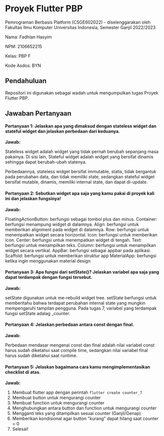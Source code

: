 # Proyek Flutter PBP

Pemrograman Berbasis Platform (CSGE602022) - diselenggarakan oleh Fakultas Ilmu Komputer Universitas Indonesia, Semester Ganjil 2022/2023

Nama: Fadhlan Hasyim

NPM: 2106652215

Kelas: PBP F

Kode Asdos: BYN

## Pendahuluan

Repositori ini digunakan sebagai wadah untuk mengumpulkan tugas Proyek Flutter PBP.

## Jawaban Pertanyaan

#### Pertanyaan 1: Jelaskan apa yang dimaksud dengan stateless widget dan stateful widget dan jelaskan perbedaan dari keduanya.

**Jawab:**

Stateless widget adalah widget yang tidak pernah berubah sepanjang masa pakainya. Di sisi lain, Stateful widget adalah widget yang bersifat dinamis sehingga dapat berubah-ubah statenya.

Perbedaannya, stateless widget bersifat immutable, statis, tidak bergantuk pada perubahan data, dan tidak memiliki state, sedangkan stateful widget bersifat mutable, dinamis, memiliki internal state, dan dapat di-update.

#### Pertanyaan 2: Sebutkan widget apa saja yang kamu pakai di proyek kali ini dan jelaskan fungsinya!

**Jawab:**

FloatingActionButton: berfungsi sebagai tombol plus dan minus.
Container: berfungsi menampung widget di dalamnya.
Align: berfungsi untuk memberikan alignment pada widget di dalamnya.
Row: berfungsi untuk menempatkan widget secara horizontal.
Icon: berfungsi untuk memberikan icon.
Center: berfungsi untuk menempatkan widget di tengah.
Text: berfungsi untuk menampilkan teks.
Column: berfungsi untuk menampilkan widget secara vertikal.
AppBar: berfungsi sebagai appbar pada aplikasi.
Scaffold: berfungsi untuk memberikan struktur app
MaterialApp: berfungsi ketika ingin menggunakan material design

#### Pertanyaan 3: Apa fungsi dari setState()? Jelaskan variabel apa saja yang dapat terdampak dengan fungsi tersebut.

**Jawab:**

setState digunakan untuk me-rebuild widget tree. setState berfungsi untuk memberitahu bahwa terdapat perubahan internal state yang mungkin mempengaruhi tampilan pengguna. Pada tugas 7, variabel yang terdampak fungsi setState adalag _counter.

#### Pertanyaan 4:  Jelaskan perbedaan antara const dengan final.

**Jawab:**

Perbedaan mendasar mengenai const dan final adalah nilai variabel const harus sudah diketahui saat compile time, sedangkan nilai variabel final harus sudah diketahui saat runtime.

#### Pertanyaan 5:  Jelaskan bagaimana cara kamu mengimplementasikan checklist di atas.

**Jawab:**

1. Membuat flutter app dengan perintah `flutter create counter_7`
2. Membuat button untuk mengurangi counter
3. Membuat function untuk mengurangi counter
4. Menghubungkan antara button dan function untuk mengurangi counter
5. Mengganti teks yang ditampilkan sesuai counter (Ganjil/Genap)
7. Memberikan kondisional agar button "kurang" dapat hilang saat counter = 0
8. Selesai!